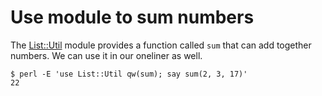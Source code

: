 # Use module to sum numbers

The [List::Util](https://metacpan.org/pod/List::Util) module provides a function called `sum` that can add together numbers.
We can use it in our oneliner as well.

```
$ perl -E 'use List::Util qw(sum); say sum(2, 3, 17)'
22
```


